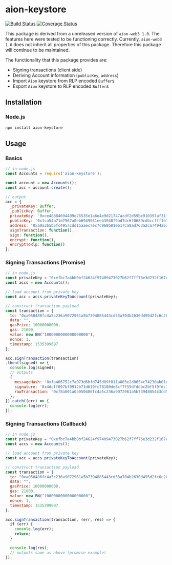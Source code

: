 # aion-keystore

[![Build Status](https://travis-ci.org/qoire/aion-keystore.svg?branch=master)](https://travis-ci.org/qoire/aion-keystore) [![Coverage Status](https://coveralls.io/repos/github/qoire/aion-keystore/badge.svg?branch=master)](https://coveralls.io/github/qoire/aion-keystore?branch=travis) 

This package is derived from a unreleased version of ``aion-web3 1.0``. The features here were tested to be functioning correctly. Currently, ``aion-web3 1.0`` does not inherit all properties of this package. Therefore this package will continue to be maintained.

The functionality that this package provides are:

* Signing transactions (client side)
* Deriving Account information (``publicKey``, ``address``)
* Import ``Aion`` keystore from RLP encoded ``Buffer``s
* Export ``Aion`` keystore to RLP encoded ``Buffer``s

## Installation

### Node.js

```bash
npm install aion-keystore
```

## Usage

### Basics
~~~~js
// in node.js
const Accounts = require('aion-keystore');

const account = new Accounts();
const acc = account.create();

// output
acc = {
  _privateKey: Buffer,
  _publicKey: Buffer,
  privateKey: '0xce48884694409e26535e1a6e4e9d21747acdf2d59be910397af31f42de6fd1241ca54b71d7567a0eb6949031eeb3948f9ad7dc6f0689cdbccfff1b7cfc2b9139',
  publicKey: '0x1ca54b71d7567a0eb6949031eeb3948f9ad7dc6f0689cdbccfff1b7cfc2b9139',
  address: '0xa0a3b5b5fc4957cdd15aaec7ec7c968b81e617ca8ad763a2ca7494a6a70ac6e3',
  signTransaction: function(),
  sign: function(),
  encrypt: function(),
  encryptToRlp: function() 
};

~~~~

### Signing Transactions (Promise)

~~~~js
// in node.js
const privateKey = "0xefbc7a4bb0bf24624f97409473027b62f7ff76e3d232f167e002e1f5872cc2884dcff097bf9912b71d619fc78100de8cf7f55dfddbc2bf5f9fdc36bd670781ee";
const accs = new Accounts();

// load account from private key
const acc = accs.privateKeyToAccount(privateKey);

// construct transaction payload
const transaction = {
  to: "0xa050486fc4a5c236a9072961a5b7394885443cd53a704b2630d495d2fc6c268b",
  data: "",
  gasPrice: 10000000000,
  gas: 21000,
  value: new BN("1000000000000000000"),
  nonce: 1,
  timestamp: 1535399697
};

acc.signTransaction(transaction)
.then((signed) => {
  console.log(signed);
  // outputs
  {
    messageHash: '0xfa466752c7a073d6bfd745d89f811a803e2d0654c74230ab01e656eb52fd4369',
    signature: '0x4dcff097bf9912b71d619fc78100de8cf7f55dfddbc2bf5f9fdc36bd670781ee84be4c9fdfa713e23c6b1b7f74e77f2a65037b82088611ae496c40ffc182fce2683787da136b19872cc7d9ac95a1c3400e2345202a7b09ec67c876587818010b',
    rawTransaction: '0xf8a001a0a050486fc4a5c236a9072961a5b7394885443cd53a704b2630d495d2fc6c268b880de0b6b3a764000080845b8457118252088800000002540be40001b8604dcff097bf9912b71d619fc78100de8cf7f55dfddbc2bf5f9fdc36bd670781ee84be4c9fdfa713e23c6b1b7f74e77f2a65037b82088611ae496c40ffc182fce2683787da136b19872cc7d9ac95a1c3400e2345202a7b09ec67c876587818010b'
  };
}).catch((err) => {
  console.log(err);
});
~~~~

### Signing Transactions (Callback)

~~~~js
// in node.js
const privateKey = "0xefbc7a4bb0bf24624f97409473027b62f7ff76e3d232f167e002e1f5872cc2884dcff097bf9912b71d619fc78100de8cf7f55dfddbc2bf5f9fdc36bd670781ee";
const accs = new Accounts();

// load account from private key
const acc = accs.privateKeyToAccount(privateKey);

// construct transaction payload
const transaction = {
  to: "0xa050486fc4a5c236a9072961a5b7394885443cd53a704b2630d495d2fc6c268b",
  data: "",
  gasPrice: 10000000000,
  gas: 21000,
  value: new BN("1000000000000000000"),
  nonce: 1,
  timestamp: 1535399697
};

acc.signTransaction(transaction, (err, res) => {
  if (err) {
    console.log(err);
    return;
  }

  console.log(res);
  // outputs same as above (promise example)
});
~~~~
